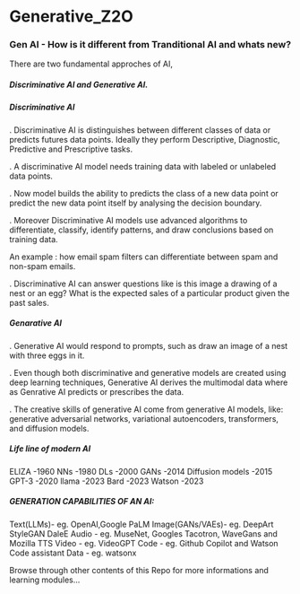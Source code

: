 # Generative_Z2O

### Gen AI - How is it different from Tranditional AI and whats new?

There are two fundamental approches of AI, 

##### Discriminative AI and Generative AI. 

##### Discriminative AI
. Discriminative AI is distinguishes between different classes of data or predicts futures data points. Ideally they perform Descriptive, Diagnostic, Predictive and Prescriptive tasks.

. A discriminative AI model needs training data with labeled or unlabeled data points. 

. Now model builds the ability to predicts the class of a new data point or predict the new data point itself by analysing the decision boundary. 

. Moreover Discriminative AI models use advanced algorithms to differentiate, classify, identify patterns, and draw conclusions based on training data. 

An example : how email spam filters can differentiate between spam and non-spam emails.

. Discriminative AI can answer questions like is this image a drawing of a nest or an egg? What is the expected sales of a particular product given the past sales.

##### Genarative AI
. Generative AI would respond to prompts, such as draw an image of a nest with three eggs in it.

. Even though both discriminative and generative models are created using deep learning techniques, Generative AI derives the multimodal data where as Genrative AI predicts or prescribes the data.

. The creative skills of generative AI come from generative AI models, like: generative adversarial networks, variational autoencoders, transformers, and diffusion models.

##### Life line of modern AI
ELIZA	-1960
NNs	-1980
DLs	-2000
GANs	-2014
Diffusion models -2015
GPT-3	-2020
llama -2023
Bard -2023
Watson	-2023

##### GENERATION CAPABILITIES OF AN AI:

Text(LLMs)- 	eg. OpenAI,Google PaLM
Image(GANs/VAEs)- 	eg. DeepArt StyleGAN DaleE
Audio	- eg. MuseNet, Googles Tacotron, WaveGans and Mozilla TTS
Video	- eg. VideoGPT
Code	- eg. Github Copilot and Watson Code assistant
Data	- eg. watsonx

Browse through other contents of this Repo for more informations and learning modules...
